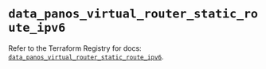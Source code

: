 # `data_panos_virtual_router_static_route_ipv6`

Refer to the Terraform Registry for docs: [`data_panos_virtual_router_static_route_ipv6`](https://registry.terraform.io/providers/paloaltonetworks/panos/2.0.5/docs/data-sources/virtual_router_static_route_ipv6).
